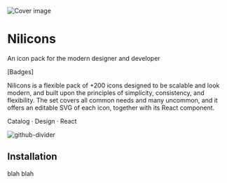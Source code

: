 ![Cover image](https://user-images.githubusercontent.com/13088397/77937999-9fd59880-72a4-11ea-9bed-c7f16d41c885.png)

# Nilicons
An icon pack for the modern designer and developer

[Badges]

Nilicons is a flexible pack of +200 icons designed to be scalable and look modern, and built upon the principles of simplicity, consistency, and flexibility. The set covers all common needs and many uncommon, and it offers an editable SVG of each icon, together with its React component.

Catalog · Design · React

![github-divider](https://user-images.githubusercontent.com/13088397/77936072-e37ad300-72a1-11ea-8d76-9f09d00aedd1.png)

## Installation

blah blah
